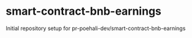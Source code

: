 # smart-contract-bnb-earnings

Initial repository setup for pr-poehali-dev/smart-contract-bnb-earnings